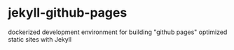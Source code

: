 # jekyll-github-pages
dockerized development environment for building "github pages" optimized static sites with Jekyll
